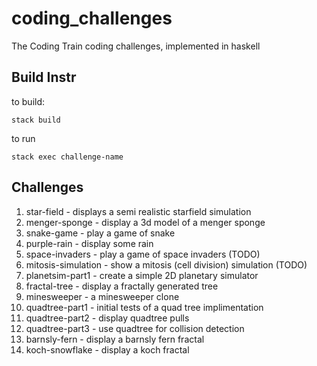 # coding_challenges
The Coding Train coding challenges, implemented in haskell

## Build Instr
to build: 
```
stack build
```

to run 
```
stack exec challenge-name
```

## Challenges

1. star-field - displays a semi realistic starfield simulation
2. menger-sponge - display a 3d model of a menger sponge
3. snake-game - play a game of snake
4. purple-rain - display some rain
5. space-invaders - play a game of space invaders (TODO)
6. mitosis-simulation - show a mitosis (cell division) simulation (TODO)
7. planetsim-part1 - create a simple 2D planetary simulator
14. fractal-tree - display a fractally generated tree
71. minesweeper - a minesweeper clone
98. quadtree-part1 - initial tests of a quad tree implimentation
99. quadtree-part2 - display quadtree pulls 
100. quadtree-part3 - use quadtree for collision detection
108. barnsly-fern - display a barnsly fern fractal
129. koch-snowflake - display a koch fractal

